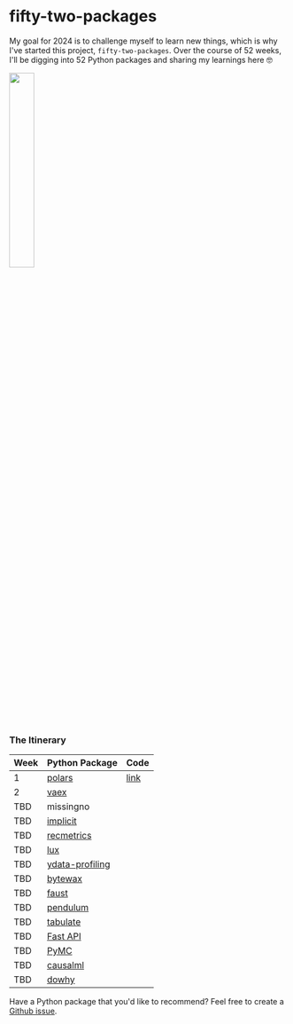 # fifty-two-packages

My goal for 2024 is to challenge myself to learn new things, which is why I've started this project, `fifty-two-packages`. Over the course of 52 weeks, I'll be digging into 52 Python packages and sharing my learnings here 🤓

<img src="https://github.com/topspinj/fifty-two-packages/assets/7951284/d57830bb-32d9-4a53-9dfc-172f85ff5387" width="30%">

### The Itinerary 

|Week|Python Package|Code|
|-----|-------------|-----|
|1    |[polars](https://github.com/pola-rs/polars)|[link](fifty-two-packages/1-polars/)|
|2   |[vaex](https://vaex.io/)|  |
|TBD   |missingno|   |
|TBD    |[implicit](https://benfred.github.io/implicit/)| |
|TBD    |[recmetrics](https://recometrics.readthedocs.io/en/latest/)| |
|TBD    |[lux](https://lux-api.readthedocs.io/en/latest/)| |
|TBD    |[ydata-profiling](https://docs.profiling.ydata.ai/latest/)|  |
|TBD   |[bytewax](https://bytewax.io/)|  |
|TBD   |[faust](https://faust.readthedocs.io/en/latest/)  |  |
|TBD   |[pendulum](https://pendulum.eustace.io/)|   |
|TBD  |[tabulate](https://github.com/astanin/python-tabulate)|   |
|TBD  |[Fast API](https://fastapi.tiangolo.com/)|  |
|TBD  |[PyMC](https://www.pymc.io/welcome.html)|   |
|TBD  |[causalml](https://github.com/uber/causalml)|  |
|TBD  |[dowhy](https://github.com/py-why/dowhy)|   |

Have a Python package that you'd like to recommend? Feel free to create a [Github issue](https://github.com/topspinj/fifty-two-packages/issues/new).

